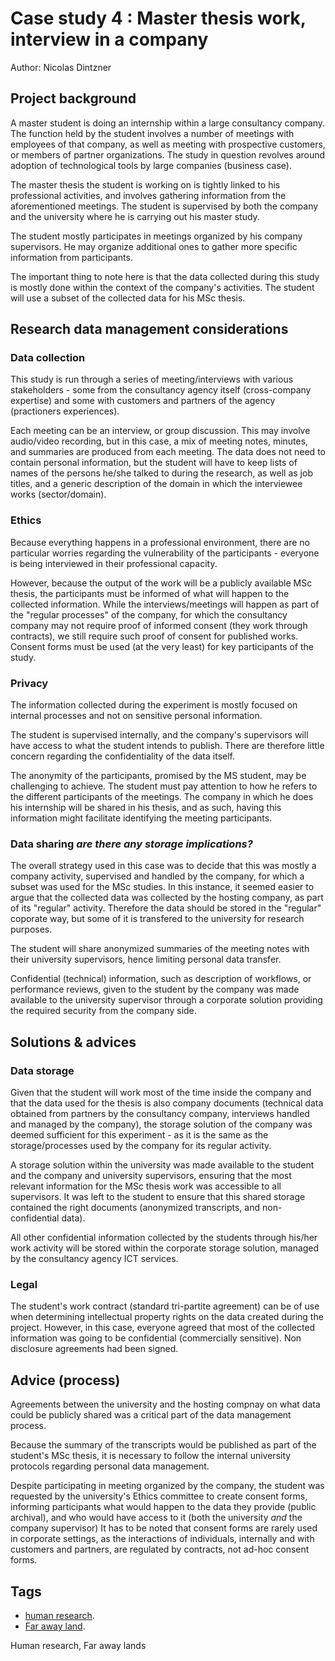# Case study 4 : Master thesis work, interview in a company

Author: Nicolas Dintzner 

## Project background

A master student is doing an internship within a large consultancy company. The function held by the student involves a number of meetings with employees of that company, as well as meeting with prospective customers, or members of partner organizations. The study in question revolves around adoption of technological tools by large companies (business case).

The master thesis the student is working on is tightly linked to his professional activities, and involves gathering information from the aforementioned meetings. The student is supervised by both the company and the university where he is carrying out his master study.

The student mostly participates in meetings organized by his company supervisors. He may organize additional ones to gather more specific information from participants. 

The important thing to note here is that the data collected during this study is mostly done within the context of the company's activities. The student will use a subset of the collected data for his MSc thesis.

## Research data management considerations

### Data collection

This study is run through a series of meeting/interviews with various stakeholders - some from the consultancy agency itself (cross-company expertise) and some with customers and partners of the agency (practioners experiences).

Each meeting can be an interview, or group discussion. This may involve audio/video recording, but in this case, a mix of meeting notes, minutes, and summaries are produced from each meeting. The data does not need to contain personal information, but the student will have to keep lists of names of the persons he/she talked to during the research, as well as job titles, and a generic description of the domain in which the interviewee works (sector/domain). 


### Ethics 

Because everything happens in a professional environment, there are no particular worries regarding the vulnerability of the participants - everyone is being interviewed in their professional capacity.

However, because the output of the work will be a publicly available MSc thesis, the participants must be informed of what will happen to the collected information. While the interviews/meetings will happen as part of the "regular processes" of the company, for which the consultancy company may not require proof of informed consent (they work through contracts), we still require such proof of consent for published works. Consent forms must be used (at the very least) for key participants of the study.


### Privacy 

The information collected during the experiment is mostly focused on internal processes and not on sensitive personal information. 

The student is supervised internally, and the company's supervisors will have access to what the student intends to publish. There are therefore little concern regarding the confidentiality of the data itself. 

The anonymity of the participants, promised by the MS student, may be challenging to achieve. The student must pay attention to how he refers to the different participants of the meetings. The company in which he does his internship will be shared in his thesis, and as such, having this information might facilitate identifying the meeting participants. 

### Data sharing _are there any storage implications?_

The overall strategy used in this case was to decide that this was mostly a company activity, supervised and handled by the company, for which a subset was used for the MSc studies. In this instance, it seemed easier to argue that the collected data was collected by the hosting company, as part of its "regular" activity. Therefore the data should be stored in the "regular" coporate way, but some of it is transfered to the university for research purposes.

The student will share anonymized summaries of the meeting notes with their university supervisors, hence limiting personal data transfer. 

Confidential (technical) information, such as description of workflows, or performance reviews, given to the student by the company was made available to the university supervisor through a corporate solution providing the required security from the company side.



## Solutions & advices

### Data storage

Given that the student will work most of the time inside the company and that the data used for the thesis is also company documents (technical data obtained from partners by the consultancy company, interviews handled and managed by the company), the storage solution of the company was deemed sufficient for this experiment - as it is the same as the storage/processes used by the company for its regular activity. 

A storage solution within the university was made available to the student and the company and university supervisors, ensuring that the most relevant information for the MSc thesis work was accessible to all supervisors. It was left to the student to ensure that this shared storage contained the right documents (anonymized transcripts, and non-confidential data).

All other confidential information collected by the students through his/her work activity will be stored within the corporate storage solution, managed by the consultancy agency ICT services.

### Legal 

The student's work contract (standard tri-partite agreement) can be of use when determining intellectual property rights on the data created during the project. However, in this case, everyone agreed that most of the collected information was going to be confidential (commercially sensitive). Non disclosure agreements had been signed. 


## Advice (process)

Agreements between the university and the hosting compnay on what data could be publicly shared was a critical part of the data management process. 

Because the summary of the transcripts would be published as part of the student's MSc thesis, it is necessary to follow the internal university protocols regarding personal data management. 

Despite participating in meeting organized by the company, the student was requested by the university's Ethics committee to create consent forms, informing participants what would happen to the data they provide (public archival), and who would have access to it (both the university _and_ the company supervisor)
It has to be noted that consent forms are rarely used in corporate settings, as the interactions of individuals, internally and with customers and partners, are regulated by contracts, not ad-hoc consent forms.

## Tags 
- [human research](https://nzr.github.io/DS-BOK/search.html?q=human+research).
- [Far away land](https://nzr.github.io/DS-BOK/search.html?q=far+away+land).

Human research, Far away lands
